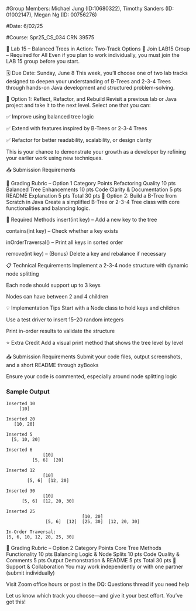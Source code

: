 #Group Members: Michael Jung (ID:10680322), Timothy Sanders (ID: 01002147), Megan Ng (ID: 00756276)

#Date: 6/02/25

#Course: Spr25_CS_034 CRN 39575

🌳 Lab 15 – Balanced Trees in Action: Two-Track Options
📌 Join LAB15 Group – Required for All
Even if you plan to work individually, you must join the LAB 15 group before you start.

🗓 Due Date: Sunday, June 8
This week, you’ll choose one of two lab tracks designed to deepen your understanding of B-Trees and 2-3-4 Trees through hands-on Java development and structured problem-solving.

🔧 Option 1: Reflect, Refactor, and Rebuild
Revisit a previous lab or Java project and take it to the next level. Select one that you can:

✅ Improve using balanced tree logic

✅ Extend with features inspired by B-Trees or 2-3-4 Trees

✅ Refactor for better readability, scalability, or design clarity

This is your chance to demonstrate your growth as a developer by refining your earlier work using new techniques.

📤 Submission Requirements


🧾 Grading Rubric – Option 1
Category	Points
Refactoring Quality	10 pts
Balanced Tree Enhancements	10 pts
Code Clarity & Documentation	5 pts
README Explanation	5 pts
Total	30 pts
🧪 Option 2: Build a B-Tree from Scratch in Java
Create a simplified B-Tree or 2-3-4 Tree class with core functionalities and balancing logic.

🔨 Required Methods
insert(int key) – Add a new key to the tree

contains(int key) – Check whether a key exists

inOrderTraversal() – Print all keys in sorted order

remove(int key) – (Bonus) Delete a key and rebalance if necessary

📋 Technical Requirements
Implement a 2-3-4 node structure with dynamic node splitting

Each node should support up to 3 keys

Nodes can have between 2 and 4 children

💡 Implementation Tips
Start with a Node class to hold keys and children

Use a test driver to insert 15–20 random integers

Print in-order results to validate the structure

⭐ Extra Credit
Add a visual print method that shows the tree level by level

📤 Submission Requirements
Submit your code files, output screenshots, and a short README through zyBooks

Ensure your code is commented, especially around node splitting logic

### Sample Output
```
Inserted 10
     [10]

Inserted 20
   [10, 20]

Inserted 5
  [5, 10, 20]

Inserted 6
              [10]
          [5, 6]  [20]

Inserted 12
              [10]
        [5, 6]  [12, 20]

Inserted 30
              [10]
      [5, 6]  [12, 20, 30]

Inserted 25
                             [10, 20]
               [5, 6]  [12]  [25, 30]  [12, 20, 30]

In-Order Traversal:
[5, 6, 10, 12, 20, 25, 30]
```

🧾 Grading Rubric – Option 2
Category	Points
Core Tree Methods Functionality	10 pts
Balancing Logic & Node Splits	10 pts
Code Quality & Comments	5 pts
Output Demonstration & README	5 pts
Total	30 pts
💬 Support & Collaboration
You may work independently or with one partner (submit individually)

Visit Zoom office hours or post in the DQ: Questions thread if you need help

Let us know which track you choose—and give it your best effort. You’ve got this!

